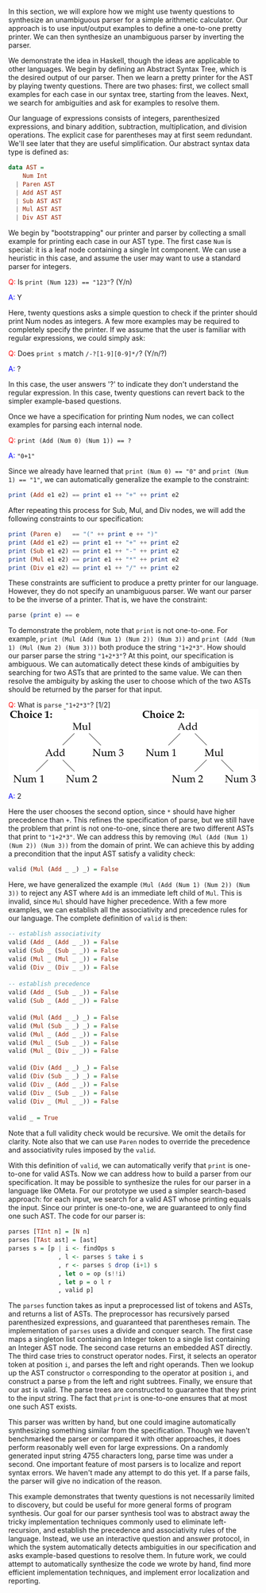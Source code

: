 In this section, we will explore how we might use twenty questions to
synthesize an unambiguous parser for a simple arithmetic
calculator. Our approach is to use input/output examples to define a
one-to-one pretty printer. We can then synthesize an unambiguous
parser by inverting the parser.

We demonstrate the idea in Haskell, though the ideas are applicable to
other languages. We begin by defining an Abstract Syntax Tree, which
is the desired output of our parser. Then we learn a pretty printer
for the AST by playing twenty questions. There are two phases: first,
we collect small examples for each case in our syntax tree, starting
from the leaves. Next, we search for ambiguities and ask for examples
to resolve them.

Our language of expressions consists of integers, parenthesized
expressions, and binary addition, subtraction, multiplication, and
division operations. The explicit case for parentheses may at first
seem redundant. We'll see later that they are useful
simplification. Our abstract syntax data type is defined as:

```haskell
data AST =
    Num Int
  | Paren AST
  | Add AST AST
  | Sub AST AST
  | Mul AST AST
  | Div AST AST
```

We begin by "bootstrapping" our printer and parser by collecting a
small example for printing each case in our AST type. The first case
`Num` is special: it is a leaf node containing a single Int
component. We can use a heuristic in this case, and assume the user
may want to use a standard parser for integers.

<span style="color:red">Q:</span> Is `print (Num 123) == "123"`? (Y/n)

<span style="color:blue">A:</span> Y

Here, twenty questions asks a simple question to check if the printer
should print Num nodes as integers. A few more examples may be
required to completely specify the printer. If we assume that the user
is familiar with regular expressions, we could simply ask:

<span style="color:red">Q:</span> Does `print s` match `/-?[1-9][0-9]*/`? (Y/n/?)

<span style="color:blue">A:</span> ?

In this case, the user answers '?' to indicate they don't understand
the regular expression. In this case, twenty questions can revert back
to the simpler example-based questions.

Once we have a specification for printing Num nodes, we can collect
examples for parsing each internal node.

<span style="color:red">Q:</span> `print (Add (Num 0) (Num 1)) == ?`

<span style="color:blue">A:</span> `"0+1"`

Since we already have learned that `print (Num 0) == "0"` and `print
(Num 1) == "1"`, we can automatically generalize the example to the
constraint:

``` haskell
print (Add e1 e2) == print e1 ++ "+" ++ print e2
```

After repeating this process for Sub, Mul, and Div nodes, we will add
the following constraints to our specification:

```haskell
print (Paren e)   == "(" ++ print e ++ ")"
print (Add e1 e2) == print e1 ++ "+" ++ print e2
print (Sub e1 e2) == print e1 ++ "-" ++ print e2
print (Mul e1 e2) == print e1 ++ "*" ++ print e2
print (Div e1 e2) == print e1 ++ "/" ++ print e2
```

These constraints are sufficient to produce a pretty printer for our
language. However, they do not specify an unambiguous parser. We want
our parser to be the inverse of a printer. That is, we have the
constraint:

```haskell
parse (print e) == e
```

To demonstrate the problem, note that `print` is not one-to-one. For
example, `print (Mul (Add (Num 1) (Num 2)) (Num 3))` and `print (Add
(Num 1) (Mul (Num 2) (Num 3)))` both produce the string `"1+2*3"`. How
should our parser parse the string `"1+2*3"`? At this point, our
specification is ambiguous. We can automatically detect these kinds of
ambiguities by searching for two ASTs that are printed to the same
value. We can then resolve the ambiguity by asking the user to choose
which of the two ASTs should be returned by the parser for that input.

<span style="color:red">Q:</span> What is `parse "1+2*3"`? [1/2]
![Resolving ambiguity](images/parser-ambiguous-choices.png)

<span style="color:blue">A:</span> 2

Here the user chooses the second option, since `*` should have higher
precedence than `+`. This refines the specification of parse, but we
still have the problem that print is not one-to-one, since there are
two different ASTs that print to `"1+2*3"`. We can address this by
removing `(Mul (Add (Num 1) (Num 2)) (Num 3))` from the domain of
print. We can achieve this by adding a precondition that the input AST
satisfy a validity check:

```haskell
valid (Mul (Add _ _) _) = False
```

Here, we have generalized the example `(Mul (Add (Num 1) (Num 2)) (Num
3))` to reject any AST where `Add` is an immediate left child of
`Mul`.  This is invalid, since `Mul` should have higher
precedence. With a few more examples, we can establish all the
associativity and precedence rules for our language. The complete
definition of `valid` is then:

```haskell
-- establish associativity
valid (Add _ (Add _ _)) = False
valid (Sub _ (Sub _ _)) = False
valid (Mul _ (Mul _ _)) = False
valid (Div _ (Div _ _)) = False

-- establish precedence
valid (Add _ (Sub _ _)) = False
valid (Sub _ (Add _ _)) = False

valid (Mul (Add _ _) _) = False
valid (Mul (Sub _ _) _) = False
valid (Mul _ (Add _ _)) = False
valid (Mul _ (Sub _ _)) = False
valid (Mul _ (Div _ _)) = False

valid (Div (Add _ _) _) = False
valid (Div (Sub _ _) _) = False
valid (Div _ (Add _ _)) = False
valid (Div _ (Sub _ _)) = False
valid (Div _ (Mul _ _)) = False

valid _ = True
```

Note that a full validity check would be recursive. We omit the
details for clarity. Note also that we can use `Paren` nodes to
override the precedence and associativity rules imposed by the
`valid`.

With this definition of `valid`, we can automatically verify that
`print` is one-to-one for valid ASTs. Now we can address how to build
a parser from our specification. It may be possible to synthesize the
rules for our parser in a language like OMeta. For our prototype we
used a simpler search-based approach: for each input, we search for a
valid AST whose printing equals the input. Since our printer is
one-to-one, we are guaranteed to only find one such AST. The code for
our parser is:

```haskell
parses [TInt n] = [N n]
parses [TAst ast] = [ast]
parses s = [p | i <- findOps s
              , l <- parses $ take i s
              , r <- parses $ drop (i+1) s
              , let o = op (s!!i)
              , let p = o l r
              , valid p]
```

The `parses` function takes as input a preprocessed list of tokens and
ASTs, and returns a list of ASTs. The preprocessor has recursively
parsed parenthesized expressions, and guaranteed that parentheses
remain.  The implementation of `parses` uses a divide and conquer
search. The first case maps a singleton list containing an Integer
token to a single list containing an Integer AST node. The second case
returns an embedded AST directly. The third case tries to construct
operator nodes. First, it selects an operator token at position `i`,
and parses the left and right operands. Then we lookup up the AST
constructor `o` corresponding to the operator at position `i`, and
construct a parse `p` from the left and right subtrees. Finally, we
ensure that our ast is valid. The parse trees are constructed to
guarantee that they print to the input string. The fact that `print`
is one-to-one ensures that at most one such AST exists.

This parser was written by hand, but one could imagine automatically
synthesizing something similar from the specification. Though we
haven't benchmarked the parser or compared it with other approaches,
it does perform reasonably well even for large expressions. On a
randomly generated input string 4755 characters long, parse time was
under a second. One important feature of most parsers is to localize
and report syntax errors. We haven't made any attempt to do this
yet. If a parse fails, the parser will give no indication of the
reason.

This example demonstrates that twenty questions is not necessarily
limited to discovery, but could be useful for more general forms of
program synthesis. Our goal for our parser synthesis tool was to
abstract away the tricky implementation techniques commonly used to
eliminate left-recursion, and establish the precedence and
associativity rules of the language. Instead, we use an interactive
question and answer protocol, in which the system automatically
detects ambiguities in our specification and asks example-based
questions to resolve them. In future work, we could attempt to
automatically synthesize the code we wrote by hand, find more
efficient implementation techniques, and implement error localization
and reporting.


